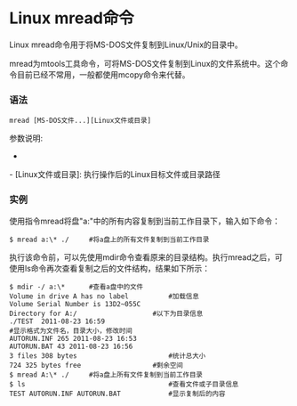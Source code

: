 # Linux mread命令

Linux mread命令用于将MS-DOS文件复制到Linux/Unix的目录中。

mread为mtools工具命令，可将MS-DOS文件复制到Linux的文件系统中。这个命令目前已经不常用，一般都使用mcopy命令来代替。

### 语法

    mread [MS-DOS文件...][Linux文件或目录]

参数说明:

- 
[MS-DOS文件…]:
执行操作的DOS源文件或目录路径
- 
[Linux文件或目录]:
执行操作后的Linux目标文件或目录路径

### 实例

使用指令mread将盘"a:\"中的所有内容复制到当前工作目录下，输入如下命令：

    $ mread a:\* ./     #将a盘上的所有文件复制到当前工作目录 
    

执行该命令前，可以先使用mdir命令查看原来的目录结构。执行mread之后，可使用ls命令再次查看复制之后的文件结构，结果如下所示：

    $ mdir -/ a:\*      #查看a盘中的文件  
    Volume in drive A has no label          #加载信息  
    Volume Serial Number is 13D2~055C  
    Directory for A:/                   #以下为目录信息  
    ./TEST  2011-08-23 16:59         
    #显示格式为文件名，目录大小，修改时间  
    AUTORUN.INF 265 2011-08-23 16:53  
    AUTORUN.BAT 43 2011-08-23 16:56  
    3 files 308 bytes                       #统计总大小  
    724 325 bytes free                  #剩余空间  
    $ mread A:\* ./     #将a盘上所有文件复制到当前工作目录  
    $ ls                                    #查看文件或子目录信息  
    TEST AUTORUN.INF AUTORUN.BAT            #显示复制后的内容  
    